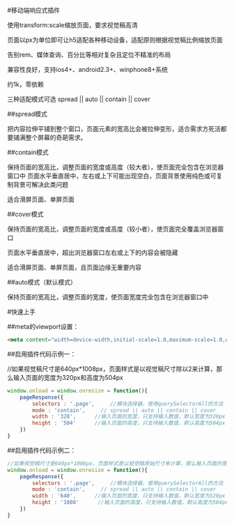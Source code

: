 #移动端响应式插件

使用transform:scale缩放页面，要求视觉稿高清

页面以px为单位即可让h5适配各种移动设备，适配原则根据视觉稿比例缩放页面

告别rem、媒体查询、百分比等相对复杂且定位不精准的布局

兼容性良好，支持ios4+、android2.3+、winphone8+系统

约1k，零依赖

三种适配模式可选 spread || auto || contain || cover 


##spread模式

把内容拉伸平铺到整个窗口，页面元素的宽高比会被拉伸变形，适合需求方死活都要铺满整个屏幕的奇葩需求。

##contain模式

保持页面的宽高比，调整页面的宽度或高度（较大者），使页面完全包含在浏览器窗口中
页面水平垂直居中，左右或上下可能出现空白，页面背景使用纯色或可复制背景可解决此类问题

适合滑屏页面、单屏页面


##cover模式

保持页面的宽高比，调整页面的宽度或高度（较小者），使页面完全覆盖浏览器窗口

页面水平垂直居中，超出浏览器窗口左右或上下的内容会被隐藏

适合滑屏页面、单屏页面，且页面边缘无重要内容

##auto模式（默认模式）

保持页面的宽高比，调整页面的宽度，使页面宽度完全包含在浏览器窗口中

#快速上手

##meta的viewport设置：

```html
<meta content="width=device-width,initial-scale=1.0,maximum-scale=1.0,user-scalable=no" name="viewport">
```

##启用插件代码示例一：

//如果视觉稿尺寸是640px*1008px，页面样式是以视觉稿尺寸除以2来计算，那么输入页面的宽度为320px和高度为504px
```js
window.onload = window.onresize = function(){
    pageResponse({
        selectors : '.page',     //模块选择器，使用querySelectorAll的方法
        mode : 'contain',     // spread || auto || contain || cover 
        width : '320',      //输入页面的宽度，只支持输入数值，默认宽度为320px
        height : '504'      //输入页面的高度，只支持输入数值，默认高度为504px
    })
}
```

##启用插件代码示例二：

```js
//如果视觉稿尺寸是640px*1008px，页面样式是以视觉稿原始尺寸来计算，那么输入页面的宽度为640px和高度为1008px
window.onload = window.onresize = function(){
    pageResponse({
        selectors : '.page',     //模块选择器，使用querySelectorAll的方法
        mode : 'contain',     // spread || auto || contain || cover 
        width : '640',      //输入页面的宽度，只支持输入数值，默认宽度为320px
        height : '1008'      //输入页面的高度，只支持输入数值，默认高度为504px
    })
}
```
